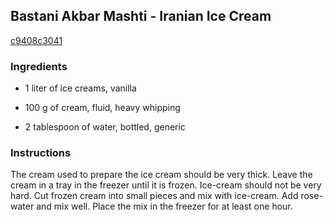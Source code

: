 ## Bastani Akbar Mashti - Iranian Ice Cream

[c9408c3041](http://www.food.com/recipe/bastani-akbar-mashti-iranian-ice-cream-394249)

### Ingredients

 - 1 liter of ice creams, vanilla

 - 100 g of cream, fluid, heavy whipping

 - 2 tablespoon of water, bottled, generic

### Instructions

The cream used to prepare the ice cream should be very thick. Leave the cream in a tray in the freezer until it is frozen. Ice-cream should not be very hard. Cut frozen cream into small pieces and mix with ice-cream. Add rose-water and mix well. Place the mix in the freezer for at least one hour.